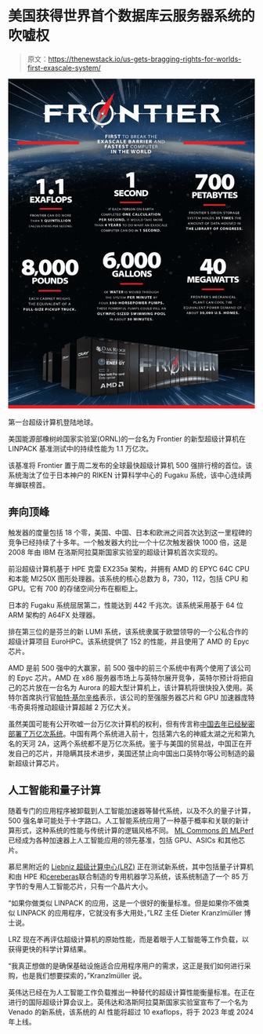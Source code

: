 # 美国获得世界首个数据库云服务器系统的吹嘘权

> 原文：<https://thenewstack.io/us-gets-bragging-rights-for-worlds-first-exascale-system/>

![](img/afd9aebf0e468f644d7645476dd48ac1.png)

第一台超级计算机登陆地球。

美国能源部橡树岭国家实验室(ORNL)的一台名为 Frontier 的新型超级计算机在 LINPACK 基准测试中的持续性能为 1.1 万亿次。

该基准将 Frontier 置于周二发布的全球最快超级计算机 500 强排行榜的首位。该系统淘汰了位于日本神户的 RIKEN 计算科学中心的 Fugaku 系统，该中心连续两年蝉联榜首。

## 奔向顶峰

触发器的度量包括 18 个零，美国、中国、日本和欧洲之间首次达到这一里程碑的竞争已经持续了十多年。一个触发器大约比一个十亿次触发器快 1000 倍，这是 2008 年由 IBM 在洛斯阿拉莫斯国家实验室的超级计算机首次实现的。

前沿超级计算机基于 HPE 克雷 EX235a 架构，并拥有 AMD 的 EPYC 64C CPU 和本能 MI250X 图形处理器。该系统的核心总数为 8，730，112，包括 CPU 和 GPU。它有 700 的存储空间分布在橱柜上。

日本的 Fugaku 系统屈居第二，性能达到 442 千兆次。该系统采用基于 64 位 ARM 架构的 A64FX 处理器。

排在第三位的是芬兰的新 LUMI 系统，该系统隶属于欧盟领导的一个公私合作的超级计算项目 EuroHPC。该系统提供了 152 的性能，并且使用了 AMD 的 Epyc 芯片。

AMD 是前 500 强中的大赢家，前 500 强中的前三个系统中有两个使用了该公司的 Epyc 芯片。AMD 在 x86 服务器市场上与英特尔展开竞争，英特尔预计将把自己的芯片放在一台名为 Aurora 的超大型计算机上，该计算机将很快投入使用。英特尔首席执行官[帕特·基尔辛格](https://www.linkedin.com/in/patgelsinger/)表示，该公司的至强服务器芯片和 GPU 加速器庞特·韦奇奥将推动超级计算超越 2 万亿大关。

虽然美国可能有公开吹嘘一台万亿次计算机的权利，但有传言称[中国去年已经秘密部署了万亿次系统](https://www.nextplatform.com/2021/10/26/china-has-already-reached-exascale-on-two-separate-systems/)。中国有两个系统进入前十，包括第六名的神威太湖之光和第九名的天河 2A，这两个系统都不是万亿次系统。鉴于与美国的贸易战，中国正在开发自己的芯片，并隐瞒其技术进步，美国还禁止向中国出口英特尔等公司制造的最新超级计算芯片。

## 人工智能和量子计算

随着专门的应用程序被卸载到人工智能加速器等替代系统，以及不久的量子计算，500 强名单可能处于十字路口。人工智能系统应用了一种基于概率和关联的新计算形式，这种系统的性能与传统计算的逻辑风格不同。 [ML Commons 的 MLPerf](https://mlcommons.org/en/) 已经成为各种加速器上人工智能应用的领先基准，包括 GPU、ASICs 和其他芯片。

慕尼黑附近的 [Liebniz 超级计算中心(LRZ)](https://www.lrz.de/english/) 正在测试新系统，其中包括量子计算机和由 HPE 和[cereberas](https://www.cerebras.net/)联合制造的专用机器学习系统，该系统制造了一个 85 万字节的专用人工智能芯片，只有一个晶片大小。

“如果你做类似 LINPACK 的应用，这是一个很好的衡量标准。但是如果你不做类似 LINPACK 的应用程序，它就没有多大用处，”LRZ 主任 Dieter Kranzlmüller 博士说。

LRZ 现在不再评估超级计算机的原始性能，而是着眼于人工智能等工作负载，以获得更快的科学计算结果。

“我真正想做的是确保基础设施适合应用程序用户的需求，这正是我们如何进行采购，也是我们想要探索的，”Kranzlmüller 说。

英伟达已经在为人工智能工作负载推出一种替代的超级计算性能衡量标准。在正在进行的国际超级计算会议上。英伟达和洛斯阿拉莫斯国家实验室宣布了一个名为 Venado 的新系统，该系统的 AI 性能将超过 10 exaflops，将于 2023 年或 2024 年上线。

<svg xmlns:xlink="http://www.w3.org/1999/xlink" viewBox="0 0 68 31" version="1.1"><title>Group</title> <desc>Created with Sketch.</desc></svg>